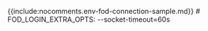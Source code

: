 {{include:nocomments.env-fod-connection-sample.md}}
          # FOD_LOGIN_EXTRA_OPTS: --socket-timeout=60s